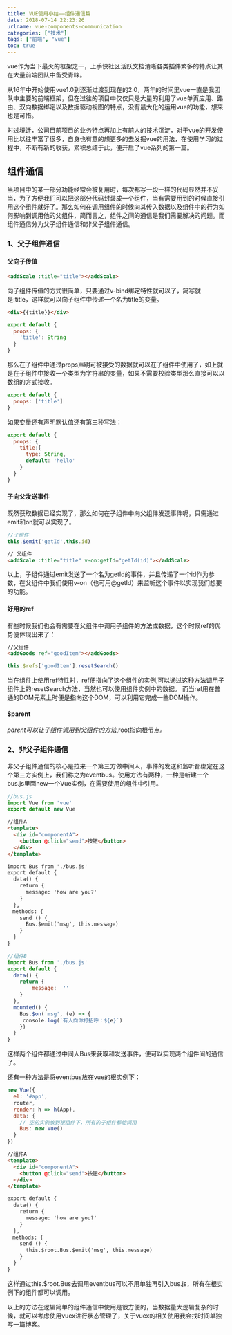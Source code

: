 ```yaml
---
title: VUE使用小结——组件通信篇
date: 2018-07-14 22:23:26
urlname: vue-components-communication
categories: ["技术"]
tags: ["前端", "vue"]
toc: true
---
```


vue作为当下最火的框架之一，上手快社区活跃文档清晰各类插件繁多的特点让其在大量前端团队中备受青睐。

从16年中开始使用vue1.0到逐渐过渡到现在的2.0，两年的时间里vue一直是我团队中主要的前端框架，但在过往的项目中仅仅只是大量的利用了vue单页应用、路由、双向数据绑定以及数据驱动视图的特点，没有最大化的运用vue的功能，想来也是可惜。

时过境迁，公司目前项目的业务特点再加上有前人的技术沉淀，对于vue的开发使用比以往丰富了很多，自身也有意的想更多的去发掘vue的用法，在使用学习的过程中，不断有新的收获，累积总结于此，便开启了vue系列的第一篇。
## 组件通信
当项目中的某一部分功能经常会被复用时，每次都写一段一样的代码显然并不妥当，为了方便我们可以把这部分代码封装成一个组件，当有需要用到的时候直接引用这个组件就好了。那么如何在调用组件的时候向其传入数据以及组件中的行为如何影响到调用他的父组件，简而言之，组件之间的通信是我们需要解决的问题。而组件通信分为父子组件通信和非父子组件通信。

### 1、父子组件通信
#### 父向子传值
``` html
<addScale :title="title"></addScale>
```
向子组件传值的方式很简单，只要通过v-bind绑定特性就可以了，简写就是:title，这样就可以向子组件中传递一个名为title的变量。

``` html
<div>{{title}}</div>
```
``` javascript
export default {
  props: {
    'title': String
  }
}
```

那么在子组件中通过props声明可被接受的数据就可以在子组件中使用了，如上就是在子组件中接收一个类型为字符串的变量，如果不需要校验类型那么直接可以以数组的方式接收。

``` javascript
export default {
  props: ['title']
}
```
如果变量还有声明默认值还有第三种写法：

``` javascript
export default {
  props: {
    title:{
      type: String,
      default: 'hello' 
    }
  }
}
```
#### 子向父发送事件
既然获取数据已经实现了，那么如何在子组件中向父组件发送事件呢，只需通过emit和on就可以实现了。

``` javascript
//子组件
this.$emit('getId',this.id) 
```
``` html
// 父组件
<addScale :title="title" v-on:getId="getId(id)"></addScale>
```
以上，子组件通过emit发送了一个名为getId的事件，并且传递了一个id作为参数，在父组件中我们使用v-on（也可用@getId）来监听这个事件以实现我们想要的功能。
#### 好用的ref
有些时候我们也会有需要在父组件中调用子组件的方法或数据，这个时候ref的优势便体现出来了：

``` html
//父组件
<addGoods ref="goodItem"></addGoods>
```
``` javascript
this.$refs['goodItem'].resetSearch()
```
当在组件上使用ref特性时，ref便指向了这个组件的实例,可以通过这种方法调用子组件上的resetSearch方法，当然也可以使用组件实例中的数据。
而当ref用在普通的DOM元素上时便是指向这个DOM，可以利用它完成一些DOM操作。

#### $parent
$parent可以让子组件调用到父组件的方法,$root指向根节点。
### 2、非父子组件通信

非父子组件通信的核心是拉来一个第三方做中间人，事件的发送和监听都绑定在这个第三方实例上，我们称之为eventbus。使用方法有两种，一种是新建一个bus.js里面new一个Vue实例，在需要使用的组件中引用。

``` javascript
//bus.js
import Vue from 'vue'
export default new Vue
```
``` html
//组件A
<template>
  <div id="componentA">
    <button @click="send">按钮</button>
  </div>
</template> 

import Bus from './bus.js' 
export default { 
  data() {
    return {
      message: 'how are you?'
    }
  },
　methods: {
    send () {
      Bus.$emit('msg', this.message)
    }
  }
}
```
``` javascript
//组件B
import Bus from './bus.js'
export default {
  data() {
    return {
    	message:  ''
    }
  },
  mounted() {
    Bus.$on('msg', (e) => {
　　　console.log(`有人向你打招呼：${e}`)
    })
  }
}
```
这样两个组件都通过中间人Bus来获取和发送事件，便可以实现两个组件间的通信了。

还有一种方法是将eventbus放在vue的根实例下：

``` javascript
new Vue({
  el: '#app',
  router,
  render: h => h(App),
  data: {
    // 空的实例放到根组件下，所有的子组件都能调用
    Bus: new Vue()
  }
})
```
``` html
//组件A
<template>
  <div id="componentA">
    <button @click="send">按钮</button>
  </div>
</template> 

export default { 
  data() {
    return {
      message: 'how are you?'
    }
  },
　methods: {
    send () {
      this.$root.Bus.$emit('msg', this.message)
    }
  }
}
```
这样通过this.$root.Bus去调用eventbus可以不用单独再引入bus.js，所有在根实例下的组件都可以调用。

以上的方法在逻辑简单的组件通信中使用是很方便的，当数据量大逻辑复杂的时候，就可以考虑使用vuex进行状态管理了，关于vuex的相关使用我会找时间单独写一篇博客。